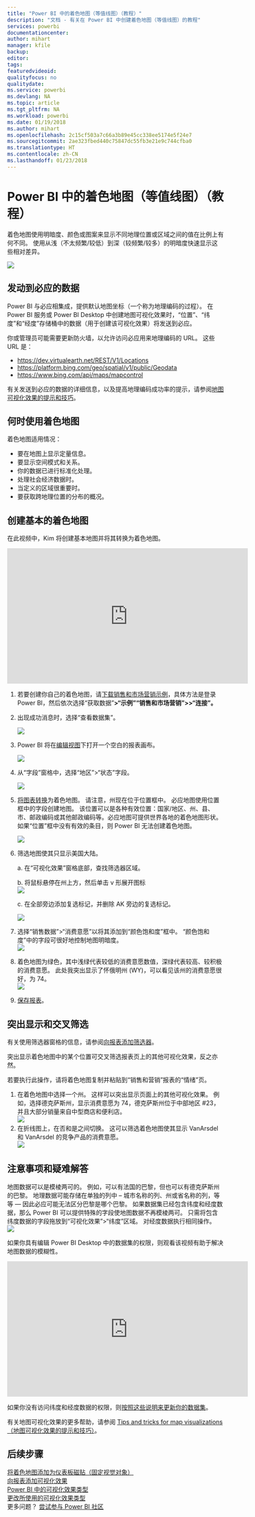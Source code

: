 ```yaml
---
title: "Power BI 中的着色地图（等值线图）（教程）"
description: "文档 - 有关在 Power BI 中创建着色地图（等值线图）的教程"
services: powerbi
documentationcenter: 
author: mihart
manager: kfile
backup: 
editor: 
tags: 
featuredvideoid: 
qualityfocus: no
qualitydate: 
ms.service: powerbi
ms.devlang: NA
ms.topic: article
ms.tgt_pltfrm: NA
ms.workload: powerbi
ms.date: 01/19/2018
ms.author: mihart
ms.openlocfilehash: 2c15cf503a7c66a3b89e45cc338ee5174e5f24e7
ms.sourcegitcommit: 2ae323fbed440c75847dc55fb3e21e9c744cfba0
ms.translationtype: HT
ms.contentlocale: zh-CN
ms.lasthandoff: 01/23/2018
---
```

# <a name="filled-maps-choropleths-in-power-bi-tutorial"></a>Power BI 中的着色地图（等值线图）（教程）
着色地图使用明暗度、颜色或图案来显示不同地理位置或区域之间的值在比例上有何不同。  使用从浅（不太频繁/较低）到深（较频繁/较多）的明暗度快速显示这些相对差异。    

![](media/power-bi-visualization-filled-maps-choropleths/large_map.png)

## <a name="what-is-sent-to-bing"></a>发动到必应的数据
Power BI 与必应相集成，提供默认地图坐标（一个称为地理编码的过程）。 在 Power BI 服务或 Power BI Desktop 中创建地图可视化效果时，“位置”、“纬度”和“经度”存储桶中的数据（用于创建该可视化效果）将发送到必应。

你或管理员可能需要更新防火墙，以允许访问必应用来地理编码的 URL。  这些 URL 是：
* https://dev.virtualearth.net/REST/V1/Locations
* https://platform.bing.com/geo/spatial/v1/public/Geodata
* https://www.bing.com/api/maps/mapcontrol

有关发送到必应的数据的详细信息，以及提高地理编码成功率的提示，请参阅[地图可视化效果的提示和技巧](power-bi-map-tips-and-tricks.md)。

## <a name="when-to-use-a-filled-map"></a>何时使用着色地图
着色地图适用情况：

* 要在地图上显示定量信息。
* 要显示空间模式和关系。
* 你的数据已进行标准化处理。
* 处理社会经济数据时。
* 当定义的区域很重要时。
* 要获取跨地理位置的分布的概况。

## <a name="create-a-basic-filled-map"></a>创建基本的着色地图
在此视频中，Kim 将创建基本地图并将其转换为着色地图。

<iframe width="560" height="315" src="https://www.youtube.com/embed/ajTPGNpthcg" frameborder="0" allowfullscreen></iframe>


1. 若要创建你自己的着色地图，请[下载销售和市场营销示例](sample-datasets.md)，具体方法是登录 Power BI，然后依次选择“获取数据”**\>“示例”“销售和市场营销”\>\>“连接”。**
2. 出现成功消息时，选择“查看数据集”。 
   
   ![](media/power-bi-visualization-filled-maps-choropleths/power-bi-view-dataset.png)
3. Power BI 将在[编辑视图](service-interact-with-a-report-in-editing-view.md)下打开一个空白的报表画布。
   
    ![](media/power-bi-visualization-filled-maps-choropleths/power-bi-blank-canvas.png)
4. 从“字段”窗格中，选择“地区”\>“状态”字段。    
   
   ![](media/power-bi-visualization-filled-maps-choropleths/img002.png)
5. [将图表转换](power-bi-report-change-visualization-type.md)为着色地图。 请注意，州现在位于位置框中。 必应地图使用位置框中的字段创建地图。  该位置可以是各种有效位置：国家/地区、州、县、市、邮政编码或其他邮政编码等。必应地图可提供世界各地的着色地图形状。 如果“位置”框中没有有效的条目，则 Power BI 无法创建着色地图。  
   
   ![](media/power-bi-visualization-filled-maps-choropleths/img003.png)
6. 筛选地图使其只显示美国大陆。
   
   a.  在“可视化效果”窗格底部，查找筛选器区域。
   
   b.  将鼠标悬停在州上方，然后单击 v 形展开图标  
   ![](media/power-bi-visualization-filled-maps-choropleths/img004.png)
   
   c.  在全部旁边添加复选标记，并删除 AK 旁边的复选标记。
   
   ![](media/power-bi-visualization-filled-maps-choropleths/img005.png)
7. 选择“销售数据”\>“消费意愿”以将其添加到“颜色饱和度”框中。 “颜色饱和度”中的字段可很好地控制地图明暗度。  
   ![](media/power-bi-visualization-filled-maps-choropleths/power-bi-color-saturation.png)
8. 着色地图为绿色，其中浅绿代表较低的消费意愿数值，深绿代表较高、较积极的消费意愿。  此处我突出显示了怀俄明州 (WY)，可以看见该州的消费意愿很好，为 74。  
   ![](media/power-bi-visualization-filled-maps-choropleths/img007.png)
9. [保存报表](service-report-save.md)。

## <a name="highlighting-and-cross-filtering"></a>突出显示和交叉筛选
有关使用筛选器窗格的信息，请参阅[向报表添加筛选器](power-bi-report-add-filter.md)。

突出显示着色地图中的某个位置可交叉筛选报表页上的其他可视化效果，反之亦然。 

若要执行此操作，请将着色地图复制并粘贴到“销售和营销”报表的“情绪”页。 

1. 在着色地图中选择一个州。  这样可以突出显示页面上的其他可视化效果。 例如，选择德克萨斯州，显示消费意愿为 74，德克萨斯州位于中部地区 \#23，并且大部分销量来自中型商店和便利店。   
   ![](media/power-bi-visualization-filled-maps-choropleths/img008.png)
2. 在折线图上，在否和是之间切换。 这可以筛选着色地图使其显示 VanArsdel 和 VanArsdel 的竞争产品的消费意愿。  
   ![](media/power-bi-visualization-filled-maps-choropleths/img009.gif)

## <a name="considerations-and-troubleshooting"></a>注意事项和疑难解答
地图数据可以是模棱两可的。  例如，可以有法国的巴黎，但也可以有德克萨斯州的巴黎。 地理数据可能存储在单独的列中 – 城市名称的列、州或省名称的列，等等 — 因此必应可能无法区分巴黎是哪个巴黎。 如果数据集已经包含纬度和经度数据，那么 Power BI 可以提供特殊的字段使地图数据不再模棱两可。 只需将包含纬度数据的字段拖放到“可视化效果”\>“纬度”区域。  对经度数据执行相同操作。  
![](media/power-bi-visualization-filled-maps-choropleths/pbi_latitude.png) 

如果你具有编辑 Power BI Desktop 中的数据集的权限，则观看该视频有助于解决地图数据的模糊性。

<iframe width="560" height="315" src="https://www.youtube.com/embed/Co2z9b-s_yM" frameborder="0" allowfullscreen></iframe>

如果你没有访问纬度和经度数据的权限，则[按照这些说明来更新你的数据集](https://support.office.com/article/Maps-in-Power-View-8A9B2AF3-A055-4131-A327-85CC835271F7)。

有关地图可视化效果的更多帮助，请参阅 [Tips and tricks for map visualizations（地图可视化效果的提示和技巧）](power-bi-map-tips-and-tricks.md)。

## <a name="next-steps"></a>后续步骤
[将着色地图添加为仪表板磁贴（固定视觉对象）](service-dashboard-tiles.md)    
 [向报表添加可视化效果](power-bi-report-add-visualizations-i.md)  
 [Power BI 中的可视化效果类型](power-bi-visualization-types-for-reports-and-q-and-a.md)    
 [更改所使用的可视化效果类型](power-bi-report-change-visualization-type.md)      
更多问题？ [尝试参与 Power BI 社区](http://community.powerbi.com/)

